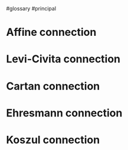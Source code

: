 #glossary #principal 
# Affine connection

# Levi-Civita connection

# Cartan connection

# Ehresmann connection

# Koszul connection
